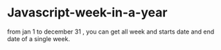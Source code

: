 # Javascript-week-in-a-year
from jan 1 to december 31 , you can get all week and starts date and end date of a single week.
